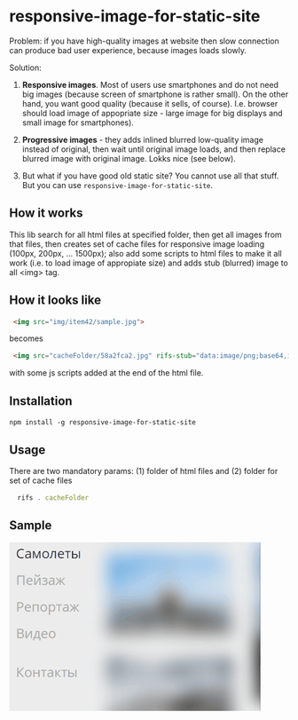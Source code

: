 # responsive-image-for-static-site

Problem: if you have high-quality images at website then slow connection can produce bad user experience, because images loads slowly.

Solution:
1. **Responsive images**. Most of users use smartphones and do not need big images (because screen of smartphone is rather small). On the other hand, you want good quality (because it sells, of course). I.e. browser should load image of appopriate size - large image for big displays and small image for smartphones).

2. **Progressive images** - they adds inlined blurred low-quality image instead of original, then wait until original image loads, and then replace blurred image with original image. Lokks nice (see below).

3. But what if you have good old static site? You cannot use all that stuff. But you can use `responsive-image-for-static-site`.

## How it works

This lib search for all html files at specified folder, then get all images from that files, then creates set of cache files for responsive image loading (100px, 200px, ... 1500px); also add some scripts to html files to make it all work (i.e. to load image of appropiate size) and adds stub (blurred) image to all &lt;img&gt; tag.

## How it looks like
```html
 <img src="img/item42/sample.jpg">
```
becomes
```html
 <img src="cacheFolder/58a2fca2.jpg" rifs-stub="data:image/png;base64,iVBOR..." rifs-original="img/item42/sample.jpg">
```
with some js scripts added at the end of the html file.

## Installation

```
npm install -g responsive-image-for-static-site
```

## Usage
There are two mandatory params: (1) folder of html files and (2) folder for set of cache files

``` javascript
  rifs . cacheFolder
```

## Sample
![demo-animated-gif](https://github.com/artemdudkin/responsive-image-for-static-site/blob/master/docs/fly.gif?raw=true)

